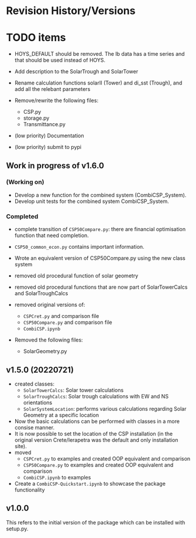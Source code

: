# Revision History/Versions

# TODO items

- HOYS_DEFAULT should be removed. The Ib data has a time series and that should be used instead of HOYS.

- Add description to the SolarTrough and SolarTower
- Rename calculation functions solarII (Tower) and di_sst (Trough), and add all the relebant parameters
- Remove/rewrite the following files:
  - CSP.py
  - storage.py
  - Transmittance.py
- (low priority) Documentation
- (low priority) submit to pypi

## Work in progress of v1.6.0 
### **(Working on)**
- Develop a new function for the combined system (CombiCSP_System).
- Develop unit tests for the combined system CombiCSP_System.
### **Completed**
- complete transition of `CSP50Compare.py`: there are financial optimisation function that need completion.
- `CSP50_common_econ.py` contains important information.
- Wrote an equivalent version of CSP50Compare.py using the new class system

- removed old procedural function of solar geometry
- removed old procedural functions that are now part of SolarTowerCalcs and SolarTroughCalcs
- removed original versions of:
  - `CSPCret.py` and comparison file
  - `CSP50Compare.py` and comparison file
  - `CombiCSP.ipynb`

- Removed the following files:
  - SolarGeometry.py


## v1.5.0 (20220721)

- created classes:
  - `SolarTowerCalcs`: Solar tower calculations 
  - `SolarTroughCalcs`: Solar trough calculations with EW and NS orientations
  - `SolarSystemLocation`:  performs various calculations regarding Solar Geometry at a specific location
- Now the basic calculations can be performed with classes in a more consise manner.
- It is now possible to set the location of the CSP installation (in the original version Crete/Ierapetra was the default and only installation site).
-  moved 
   - `CSPCret.py` to examples and created OOP equivalent and comparison
   - `CSP50Compare.py` to examples and created OOP equivalent and comparison
   - `CombiCSP.ipynb` to examples
- Create a  `CombiCSP-Quickstart.ipynb` to showcase the package functionality

## v1.0.0

This refers to the initial version of the package which can be installed with setup.py.